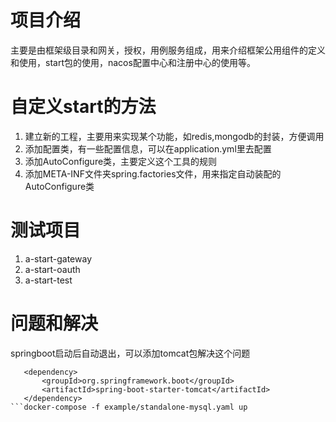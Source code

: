 # 项目介绍 
主要是由框架级目录和网关，授权，用例服务组成，用来介绍框架公用组件的定义和使用，start包的使用，nacos配置中心和注册中心的使用等。
# 自定义start的方法
1. 建立新的工程，主要用来实现某个功能，如redis,mongodb的封装，方便调用
2. 添加配置类，有一些配置信息，可以在application.yml里去配置
3. 添加AutoConfigure类，主要定义这个工具的规则
4. 添加META-INF文件夹spring.factories文件，用来指定自动装配的AutoConfigure类

# 测试项目
1. a-start-gateway
2. a-start-oauth
3. a-start-test

# 问题和解决
 springboot启动后自动退出，可以添加tomcat包解决这个问题
 ```
    <dependency>
        <groupId>org.springframework.boot</groupId>
        <artifactId>spring-boot-starter-tomcat</artifactId>
    </dependency>
```docker-compose -f example/standalone-mysql.yaml up